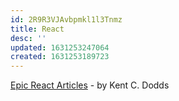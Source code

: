 ```yaml
---
id: 2R9R3VJAvbpmkl1l3Tnmz
title: React
desc: ''
updated: 1631253247064
created: 1631253189723
---
```


[Epic React Articles](https://epicreact.dev/articles/) - by Kent C. Dodds
